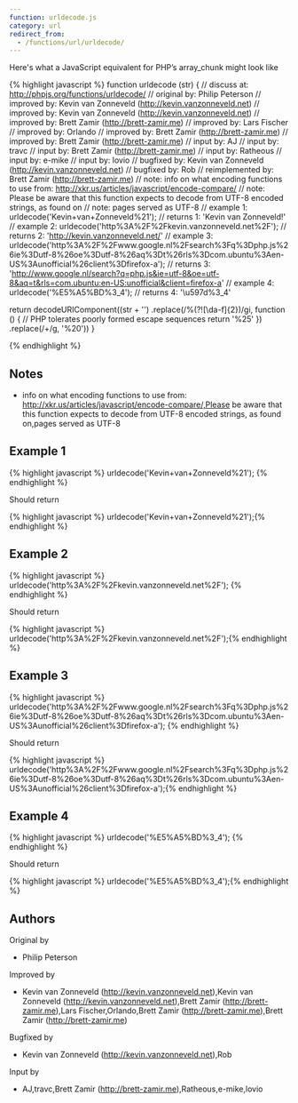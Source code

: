 ```yaml
---
function: urldecode.js
category: url
redirect_from:
  - /functions/url/urldecode/
---
```


<!-- WARNING! This file is auto generated by `npm run web:inject`, do not edit by hand -->

Here's what a JavaScript equivalent for PHP’s array_chunk might look like

{% highlight javascript %}
function urldecode (str) {
  //       discuss at: http://phpjs.org/functions/urldecode/
  //      original by: Philip Peterson
  //      improved by: Kevin van Zonneveld (http://kevin.vanzonneveld.net)
  //      improved by: Kevin van Zonneveld (http://kevin.vanzonneveld.net)
  //      improved by: Brett Zamir (http://brett-zamir.me)
  //      improved by: Lars Fischer
  //      improved by: Orlando
  //      improved by: Brett Zamir (http://brett-zamir.me)
  //      improved by: Brett Zamir (http://brett-zamir.me)
  //         input by: AJ
  //         input by: travc
  //         input by: Brett Zamir (http://brett-zamir.me)
  //         input by: Ratheous
  //         input by: e-mike
  //         input by: lovio
  //      bugfixed by: Kevin van Zonneveld (http://kevin.vanzonneveld.net)
  //      bugfixed by: Rob
  // reimplemented by: Brett Zamir (http://brett-zamir.me)
  //             note: info on what encoding functions to use from: http://xkr.us/articles/javascript/encode-compare/
  //             note: Please be aware that this function expects to decode from UTF-8 encoded strings, as found on
  //             note: pages served as UTF-8
  //        example 1: urldecode('Kevin+van+Zonneveld%21');
  //        returns 1: 'Kevin van Zonneveld!'
  //        example 2: urldecode('http%3A%2F%2Fkevin.vanzonneveld.net%2F');
  //        returns 2: 'http://kevin.vanzonneveld.net/'
  //        example 3: urldecode('http%3A%2F%2Fwww.google.nl%2Fsearch%3Fq%3Dphp.js%26ie%3Dutf-8%26oe%3Dutf-8%26aq%3Dt%26rls%3Dcom.ubuntu%3Aen-US%3Aunofficial%26client%3Dfirefox-a');
  //        returns 3: 'http://www.google.nl/search?q=php.js&ie=utf-8&oe=utf-8&aq=t&rls=com.ubuntu:en-US:unofficial&client=firefox-a'
  //        example 4: urldecode('%E5%A5%BD%3_4');
  //        returns 4: '\u597d%3_4'

  return decodeURIComponent((str + '')
    .replace(/%(?![\da-f]{2})/gi, function () {
      // PHP tolerates poorly formed escape sequences
      return '%25'
    })
    .replace(/\+/g, '%20'))
}

{% endhighlight %}

## Notes
- info on what encoding functions to use from: http://xkr.us/articles/javascript/encode-compare/,Please be aware that this function expects to decode from UTF-8 encoded strings, as found on,pages served as UTF-8

## Example 1

{% highlight javascript %}
urldecode('Kevin+van+Zonneveld%21');
{% endhighlight %}

Should return

{% highlight javascript %}
urldecode('Kevin+van+Zonneveld%21');{% endhighlight %}

## Example 2

{% highlight javascript %}
urldecode('http%3A%2F%2Fkevin.vanzonneveld.net%2F');
{% endhighlight %}

Should return

{% highlight javascript %}
urldecode('http%3A%2F%2Fkevin.vanzonneveld.net%2F');{% endhighlight %}

## Example 3

{% highlight javascript %}
urldecode('http%3A%2F%2Fwww.google.nl%2Fsearch%3Fq%3Dphp.js%26ie%3Dutf-8%26oe%3Dutf-8%26aq%3Dt%26rls%3Dcom.ubuntu%3Aen-US%3Aunofficial%26client%3Dfirefox-a');
{% endhighlight %}

Should return

{% highlight javascript %}
urldecode('http%3A%2F%2Fwww.google.nl%2Fsearch%3Fq%3Dphp.js%26ie%3Dutf-8%26oe%3Dutf-8%26aq%3Dt%26rls%3Dcom.ubuntu%3Aen-US%3Aunofficial%26client%3Dfirefox-a');{% endhighlight %}

## Example 4

{% highlight javascript %}
urldecode('%E5%A5%BD%3_4');
{% endhighlight %}

Should return

{% highlight javascript %}
urldecode('%E5%A5%BD%3_4');{% endhighlight %}


## Authors


Original by

- Philip Peterson


Improved by

- Kevin van Zonneveld (http://kevin.vanzonneveld.net),Kevin van Zonneveld (http://kevin.vanzonneveld.net),Brett Zamir (http://brett-zamir.me),Lars Fischer,Orlando,Brett Zamir (http://brett-zamir.me),Brett Zamir (http://brett-zamir.me)


Bugfixed by

- Kevin van Zonneveld (http://kevin.vanzonneveld.net),Rob


Input by

- AJ,travc,Brett Zamir (http://brett-zamir.me),Ratheous,e-mike,lovio

